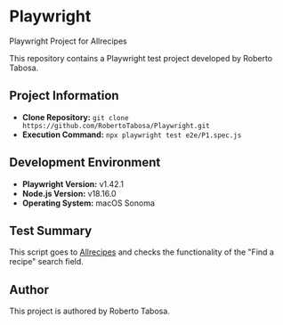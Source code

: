 # Playwright
Playwright Project for Allrecipes

This repository contains a Playwright test project developed by Roberto Tabosa.

## Project Information

- **Clone Repository:** `git clone https://github.com/RobertoTabosa/Playwright.git`
- **Execution Command:** `npx playwright test e2e/P1.spec.js`

## Development Environment

- **Playwright Version:** v1.42.1
- **Node.js Version:** v18.16.0
- **Operating System:** macOS Sonoma

## Test Summary

This script goes to [Allrecipes](https://www.allrecipes.com/) and checks the functionality of the "Find a recipe" search field.


## Author

This project is authored by Roberto Tabosa.


